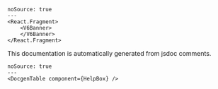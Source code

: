```react
noSource: true
---
<React.Fragment>
	<V6Banner>
	</V6Banner>
</React.Fragment>
```

This documentation is automatically generated from jsdoc comments.

```react
noSource: true
---
<DocgenTable component={HelpBox} />
```
